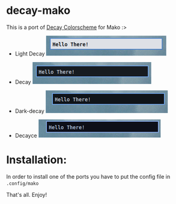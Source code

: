 # decay-mako
This is a port of [Decay Colorscheme](https://github.com/decaycs) for Mako :>

* Light Decay
![Light Decacy](./misc/light-decay.png)

* Decay
![Decay](./misc/decay.png)

* Dark-decay
![Dark-decay](./misc/dark-decay.png)

* Decayce
![Decayce](./misc/decayce.png)

# Installation:
In order to install one of the ports you have to put the config file in `.config/mako`

That's all. Enjoy!
